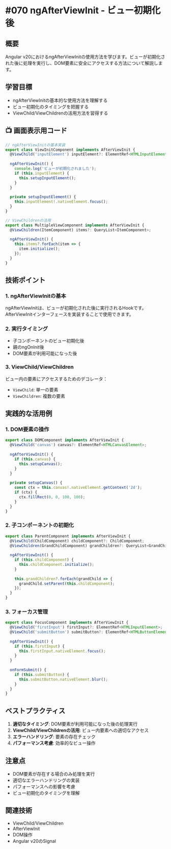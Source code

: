 # #070 ngAfterViewInit - ビュー初期化後

## 概要
Angular v20におけるngAfterViewInitの使用方法を学びます。ビューが初期化された後に処理を実行し、DOM要素に安全にアクセスする方法について解説します。

## 学習目標
- ngAfterViewInitの基本的な使用方法を理解する
- ビュー初期化のタイミングを把握する
- ViewChild/ViewChildrenの活用方法を習得する

## 📺 画面表示用コード

```typescript
// ngAfterViewInitの基本実装
export class ViewInitComponent implements AfterViewInit {
  @ViewChild('inputElement') inputElement?: ElementRef<HTMLInputElement>;
  
  ngAfterViewInit() {
    console.log('ビューが初期化されました');
    if (this.inputElement) {
      this.setupInputElement();
    }
  }
  
  private setupInputElement() {
    this.inputElement!.nativeElement.focus();
  }
}
```

```typescript
// ViewChildrenの活用
export class MultipleViewComponent implements AfterViewInit {
  @ViewChildren(ItemComponent) items?: QueryList<ItemComponent>;
  
  ngAfterViewInit() {
    this.items?.forEach(item => {
      item.initialize();
    });
  }
}
```

## 技術ポイント

### 1. ngAfterViewInitの基本
ngAfterViewInitは、ビューが初期化された後に実行されるHookです。AfterViewInitインターフェースを実装することで使用できます。

### 2. 実行タイミング
- 子コンポーネントのビュー初期化後
- 親のngOnInit後
- DOM要素が利用可能になった後

### 3. ViewChild/ViewChildren
ビュー内の要素にアクセスするためのデコレータ：
- `ViewChild`: 単一の要素
- `ViewChildren`: 複数の要素

## 実践的な活用例

### 1. DOM要素の操作
```typescript
export class DOMComponent implements AfterViewInit {
  @ViewChild('canvas') canvas?: ElementRef<HTMLCanvasElement>;
  
  ngAfterViewInit() {
    if (this.canvas) {
      this.setupCanvas();
    }
  }
  
  private setupCanvas() {
    const ctx = this.canvas!.nativeElement.getContext('2d');
    if (ctx) {
      ctx.fillRect(0, 0, 100, 100);
    }
  }
}
```

### 2. 子コンポーネントの初期化
```typescript
export class ParentComponent implements AfterViewInit {
  @ViewChild(ChildComponent) childComponent?: ChildComponent;
  @ViewChildren(GrandChildComponent) grandChildren?: QueryList<GrandChildComponent>;
  
  ngAfterViewInit() {
    if (this.childComponent) {
      this.childComponent.initialize();
    }
    
    this.grandChildren?.forEach(grandChild => {
      grandChild.setParent(this.childComponent);
    });
  }
}
```

### 3. フォーカス管理
```typescript
export class FocusComponent implements AfterViewInit {
  @ViewChild('firstInput') firstInput?: ElementRef<HTMLInputElement>;
  @ViewChild('submitButton') submitButton?: ElementRef<HTMLButtonElement>;
  
  ngAfterViewInit() {
    if (this.firstInput) {
      this.firstInput.nativeElement.focus();
    }
  }
  
  onFormSubmit() {
    if (this.submitButton) {
      this.submitButton.nativeElement.blur();
    }
  }
}
```

## ベストプラクティス

1. **適切なタイミング**: DOM要素が利用可能になった後の処理実行
2. **ViewChild/ViewChildrenの活用**: ビュー内要素への適切なアクセス
3. **エラーハンドリング**: 要素の存在チェック
4. **パフォーマンス考慮**: 効率的なビュー操作

## 注意点

- DOM要素が存在する場合のみ処理を実行
- 適切なエラーハンドリングの実装
- パフォーマンスへの影響を考慮
- ビュー初期化のタイミングを理解

## 関連技術
- ViewChild/ViewChildren
- AfterViewInit
- DOM操作
- Angular v20のSignal

